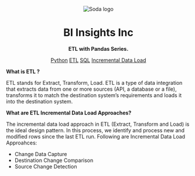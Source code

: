 <p align="center"><img src="https://github.com/hnawaz007/pythondataanalysis/blob/main/img/66388243.png" alt="Soda logo" /></p>

<h1 align="center">BI Insights Inc</h1>
<p align="center"><b>ETL with Pandas Series.</b></p>

<p align="center">
  <a href="https://github.com/sodadata/soda-sql/blob/main/LICENSE">Python</a>
  <a href="https://join.slack.com/t/soda-community/shared_invite/zt-m77gajo1-nXJF7JtbbRht2zwaiLb9pg">ETL</a>
  <a href="https://pypi.org/project/soda-sql/">SQL</a>
  <a href="https://github.com/sodadata/soda-sql/actions/workflows/build.yml">Incremental Data Load</a>
</p>

**What is ETL ?**

ETL stands for Extract, Transform, Load. 
ETL is a type of data integration that extracts data from one or more sources (API, a database or a file), transforms it to match the destination system’s requirements and loads it into the destination system.

**What are ETL Incremental Data Load Approaches?**

The incremental data load approach in ETL (Extract, Transform and Load) is the ideal design pattern. 
In this process, we identify and process new and modified rows since the last ETL run.
Following are Incremental Data Load Approahces:

 * Change Data Capture
 * Destination Change Comparison
 * Source Change Detection
